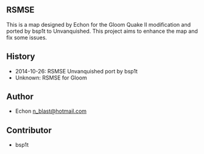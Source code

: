 RSMSE
-----

This is a map designed by Echon for the Gloom Quake Ⅱ modification and ported by bsp1t to Unvanquished. This project aims to enhance the map and fix some issues.

History
-------

* 2014-10-26:	RSMSE Unvanquished port by bsp1t
* Unknown:		RSMSE for Gloom

Author
------

* Echon <n_blast@hotmail.com>

Contributor
-----------

* bsp1t

